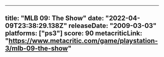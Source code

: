 
---
title: "MLB 09: The Show"
date: "2022-04-09T23:38:29.138Z"
releaseDate: "2009-03-03"
platforms: ["ps3"]
score: 90
metacriticLink: "https://www.metacritic.com/game/playstation-3/mlb-09-the-show"
---
